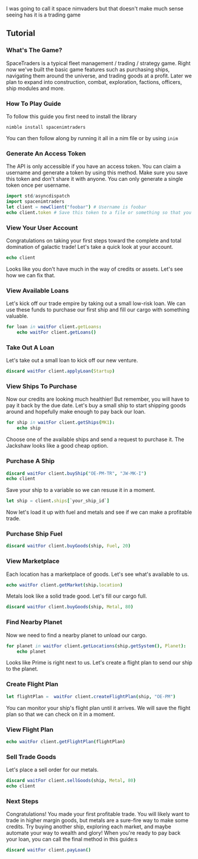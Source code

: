 I was going to call it space nimvaders but that doesn't make much sense seeing has it is a trading game


## Tutorial
### What's The Game?

SpaceTraders is a typical fleet management / trading / strategy game. Right now we've built the basic game features such as purchasing ships, navigating them around the universe, and trading goods at a profit. Later we plan to expand into construction, combat, exploration, factions, officers, ship modules and more.


### How To Play Guide

To follow this guide you first need to install the library

`nimble install spacenimtraders`

You can then follow along by running it all in a nim file or by using `inim`

### Generate An Access Token

The API is only accessible if you have an access token. You can claim a username and generate a token by using this method. Make sure you save this token and don't share it with anyone. You can only generate a single token once per username.

```nim
import std/asyncdispatch
import spacenimtraders
let client = newClient("foobar") # Username is foobar
echo client.token # Save this token to a file or something so that you can read it back in later
```

### View Your User Account

Congratulations on taking your first steps toward the complete and total domination of galactic trade! Let's take a quick look at your account.

```nim
echo client
```

Looks like you don't have much in the way of credits or assets. Let's see how we can fix that.
### View Available Loans

Let's kick off our trade empire by taking out a small low-risk loan. We can use these funds to purchase our first ship and fill our cargo with something valuable.

```nim
for loan in waitFor client.getLoans:
    echo waitFor client.getLoans()
```

### Take Out A Loan

Let's take out a small loan to kick off our new venture.

```nim
discard waitFor client.applyLoan(Startup)
```

### View Ships To Purchase

Now our credits are looking much healthier! But remember, you will have to pay it back by the due date. Let's buy a small ship to start shipping goods around and hopefully make enough to pay back our loan.

```nim
for ship in waitFor client.getShips(MK1):
    echo ship
```

Choose one of the available ships and send a request to purchase it. The Jackshaw looks like a good cheap option.
### Purchase A Ship

```nim
discard waitFor client.buyShip("OE-PM-TR", "JW-MK-I")
echo client
```

Save your ship to a variable so we can resuse it in a moment.
```nim
let ship = client.ships[`your_ship_id`]
```

Now let's load it up with fuel and metals and see if we can make a profitable trade.
### Purchase Ship Fuel

```nim
discard waitFor client.buyGoods(ship, Fuel, 20)
```

### View Marketplace

Each location has a marketplace of goods. Let's see what's available to us.

```nim
echo waitFor client.getMarket(ship.location)
```

Metals look like a solid trade good. Let's fill our cargo full.

```nim
discard waitFor client.buyGoods(ship, Metal, 80)
```

### Find Nearby Planet

Now we need to find a nearby planet to unload our cargo.

```nim
for planet in waitFor client.getLocations(ship.getSystem(), Planet):
    echo planet
```

Looks like Prime is right next to us. Let's create a flight plan to send our ship to the planet.
### Create Flight Plan

```nim
let flightPlan =  waitFor client.createFlightPlan(ship, "OE-PM")
```

You can monitor your ship's flight plan until it arrives. We will save the flight plan so that we can check on it in a moment.

### View Flight Plan

```nim
echo waitFor client.getFlightPlan(flightPlan)
```

### Sell Trade Goods

Let's place a sell order for our metals.

```nim
discard waitFor client.sellGoods(ship, Metal, 80)
echo client
```

### Next Steps

Congratulations! You made your first profitable trade. You will likely want to trade in higher margin goods, but metals are a sure-fire way to make some credits. Try buying another ship, exploring each market, and maybe automate your way to wealth and glory! When you're ready to pay back your loan, you can call the final method in this guide:s

```nim
discard waitFor client.payLoan()
```
